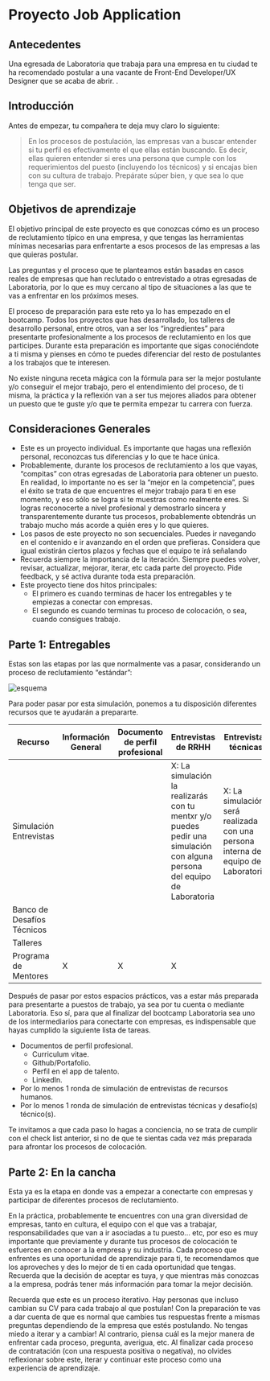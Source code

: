 # Proyecto Job Application

## Antecedentes

Una egresada de Laboratoria que trabaja para una empresa en tu ciudad te ha 
recomendado postular a una vacante de Front-End Developer/UX Designer que se
 acaba de abrir. .

## Introducción

Antes de empezar, tu compañera te deja muy claro lo siguiente:

> En los procesos de postulación, las empresas van a buscar entender si tu 
> perfil es efectivamente el que ellas están buscando. Es decir, ellas quieren
> entender si eres una persona que cumple con los requerimientos del puesto 
> (incluyendo los técnicos) y si encajas bien con su cultura de trabajo. 
> Prepárate súper bien, y que sea lo que tenga que ser. 


## Objetivos de aprendizaje

El objetivo principal de este proyecto es que conozcas cómo es un proceso de
reclutamiento típico en una empresa, y que tengas las herramientas mínimas 
necesarias para enfrentarte a esos procesos de las empresas a las que quieras 
postular. 

Las preguntas y el proceso que te planteamos están basadas en casos reales
de empresas que han reclutado o entrevistado a otras egresadas de Laboratoria,
por lo que es muy cercano al tipo de situaciones a las que te vas a enfrentar
en los próximos meses.

El proceso de preparación para este reto ya lo has empezado en el bootcamp. 
Todos los proyectos que has desarrollado, los talleres de desarrollo personal,
entre otros, van a ser los “ingredientes” para presentarte profesionalmente a 
los procesos de reclutamiento en los que participes.  Durante esta preparación 
es importante que sigas conociéndote a ti misma y pienses en cómo te puedes 
diferenciar del resto de postulantes a los trabajos que te interesen. 

No existe ninguna receta mágica con la fórmula para ser la mejor postulante
y/o conseguir el mejor trabajo, pero el entendimiento del proceso, de ti misma,
la práctica y la reflexión van a ser tus mejores aliados para obtener un puesto 
que te guste y/o que te permita empezar tu carrera con fuerza.

## Consideraciones Generales

* Este es un proyecto individual. Es importante que hagas una reflexión personal,
  reconozcas tus diferencias y lo que te hace única. 
* Probablemente, durante los procesos de reclutamiento a los que vayas, “compitas” 
  con otras egresadas de Laboratoria para obtener un puesto. En realidad, lo 
  importante no es ser la “mejor en la competencia”, pues el éxito se trata de
  que encuentres el mejor trabajo para ti en ese momento, y eso sólo se logra si
  te muestras como realmente eres. Si logras reconocerte a nivel profesional y 
  demostrarlo sincera y transparentemente durante tus procesos, probablemente 
  obtendrás un trabajo mucho más acorde a quién eres y lo que quieres. 
* Los pasos de este proyecto no son secuenciales. Puedes ir navegando en el contenido
  e ir avanzando en el orden que prefieras. Considera que igual existirán ciertos 
  plazos y fechas que el equipo te irá señalando
* Recuerda siempre la importancia de la iteración. Siempre puedes volver, revisar,
  actualizar, mejorar, iterar, etc cada parte del proyecto. Pide feedback, y sé 
  activa durante toda esta preparación.
* Este proyecto tiene dos hitos principales:
   * El primero es cuando terminas de hacer los entregables y te empiezas a conectar 
   con empresas.
   * El segundo es cuando terminas tu proceso de colocación, o sea, cuando consigues
   trabajo.
   
 ## Parte 1: Entregables

Estas son las etapas por las que normalmente vas a pasar, considerando un proceso
de reclutamiento “estándar”:

![esquema](https://i.ibb.co/D1CJ8BZ/diagrama-JA.png) 

Para poder pasar por esta simulación, ponemos a tu disposición diferentes recursos
que te ayudarán a prepararte.

|Recurso     |Información General | Documento de perfil profesional | Entrevistas de RRHH |Entrevistas técnicas| Desafíos técnicos|    
|-------|-------|-------|--------|--------|--------|
|Simulación Entrevistas      |               |           |            X: La simulación la realizarás con tu mentxr y/o puedes pedir una simulación con alguna persona del equipo de Laboratoria |           X: La simulación será realizada con una persona interna del equipo de Laboratoria.|           | 
|Banco de Desafíos Técnicos       |               |           |             |           |           X|                    
|Talleres     |               |           |             |           |           | 
|Programa de Mentores        |              X |          X |           X |           |            | 


Después de pasar por estos espacios prácticos, vas a estar más preparada para
presentarte a puestos de trabajo, ya sea por tu cuenta o mediante Laboratoria.
Eso sí, para que al finalizar del bootcamp Laboratoria sea uno de los 
intermediarios para conectarte con empresas, es indispensable que hayas 
cumplido la siguiente lista de tareas. 

* Documentos de perfil profesional.
    * Curriculum vitae.
    * Github/Portafolio.
    * Perfil en el app de talento.
    * LinkedIn.
* Por lo menos 1 ronda de simulación de entrevistas de recursos humanos.
* Por lo menos 1 ronda de simulación de entrevistas técnicas y desafío(s)
técnico(s).

Te invitamos a que cada paso lo hagas a conciencia, no se trata de cumplir 
con el check list anterior, si no de que te sientas cada vez más preparada 
para afrontar los procesos de colocación.

## Parte 2: En la cancha

Esta ya es la etapa en donde vas a empezar a conectarte con empresas
y participar de diferentes procesos de reclutamiento.

En la práctica, probablemente te encuentres con una gran diversidad
de empresas, tanto en cultura, el equipo con el que vas a trabajar,
responsabilidades que van a ir asociadas a tu puesto… etc, por eso 
es muy importante que previamente y durante tus procesos de colocación
te esfuerces en conocer a la empresa y su industria. Cada proceso 
que enfrentes es una oportunidad de aprendizaje para ti, te recomendamos
que los aproveches y des lo mejor de ti en cada oportunidad que tengas.
Recuerda que la decisión de aceptar es tuya, y que mientras más 
conozcas a la empresa, podrás tener más información para tomar 
la mejor decisión.

Recuerda que este es un proceso iterativo. Hay personas que incluso
cambian su CV para cada trabajo al que postulan! Con la preparación
te vas a dar cuenta de que es normal que cambies tus respuestas 
frente a mismas preguntas dependiendo de la empresa que estés 
postulando. No tengas miedo a iterar y a cambiar! Al contrario, 
piensa cuál es la mejor manera de enfrentar cada proceso, pregunta, 
averigua, etc. Al finalizar cada proceso de contratación 
(con una respuesta positiva o negativa), no olvides reflexionar
sobre este, iterar y continuar este proceso como una experiencia 
de aprendizaje.



